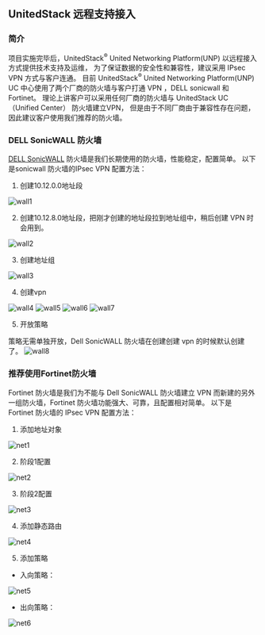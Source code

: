 ## UnitedStack 远程支持接入

### 简介


项目实施完毕后，UnitedStack<sup>®</sup> United Networking Platform(UNP) 以远程接入方式提供技术支持及运维，
为了保证数据的安全性和兼容性，建议采用 IPsec VPN 方式与客户连通。
目前 UnitedStack<sup>®</sup> United Networking Platform(UNP) UC
中心使用了两个厂商的防火墙与客户打通 VPN ，DELL sonicwall 和 Fortinet。
理论上讲客户可以采用任何厂商的防火墙与 UnitedStack UC（Unified Center） 防火墙建立VPN，
但是由于不同厂商由于兼容性存在问题，因此建议客户使用我们推荐的防火墙。

### DELL SonicWALL 防火墙
[DELL SonicWALL](www.sonicwall.com) 防火墙是我们长期使用的防火墙，性能稳定，配置简单。
以下是sonicwall 防火墙的IPsec VPN 配置方法：

1. 创建10.12.0.0地址段

 ![wall1][1]

2. 创建10.12.8.0地址段，把刚才创建的地址段拉到地址组中，稍后创建 VPN 时会用到。

 ![wall2][2]

3. 创建地址组

 ![wall3][3]

4. 创建vpn

 ![wall4][4]
 ![wall5][5]
 ![wall6][6]
 ![wall7][7]

5. 开放策略

 策略无需单独开放，Dell SonicWALL 防火墙在创建创建 vpn 的时候默认创建了。
 ![wall8][8]

### 推荐使用Fortinet防火墙
Fortinet 防火墙是我们为不能与 Dell SonicWALL 防火墙建立 VPN 而新建的另外一组防火墙，Fortinet 防火墙功能强大、可靠，且配置相对简单。
以下是 Fortinet 防火墙的 IPsec VPN 配置方法：

1. 添加地址对象

 ![net1][9]

2. 阶段1配置

 ![net2][10]

3. 阶段2配置

 ![net3][11]

4. 添加静态路由

 ![net4][12]

5. 添加策略

 - 入向策略：

  ![net5][13]
 
 - 出向策略：

 ![net6][14]

[1]: ../../images/deployment/sonicwall1.png
[2]: ../../images/deployment/sonicwall2.png
[3]: ../../images/deployment/sonicwall3.png
[4]: ../../images/deployment/sonicwall4.png
[5]: ../../images/deployment/sonicwall5.png
[6]: ../../images/deployment/sonicwall6.png
[7]: ../../images/deployment/sonicwall7.png
[8]: ../../images/deployment/sonicwall8.png
[9]: ../../images/deployment/net1.png
[10]: ../../images/deployment/net2.png
[11]: ../../images/deployment/net3.png
[12]: ../../images/deployment/net4.png
[13]: ../../images/deployment/net5.png
[14]: ../../images/deployment/net6.png
